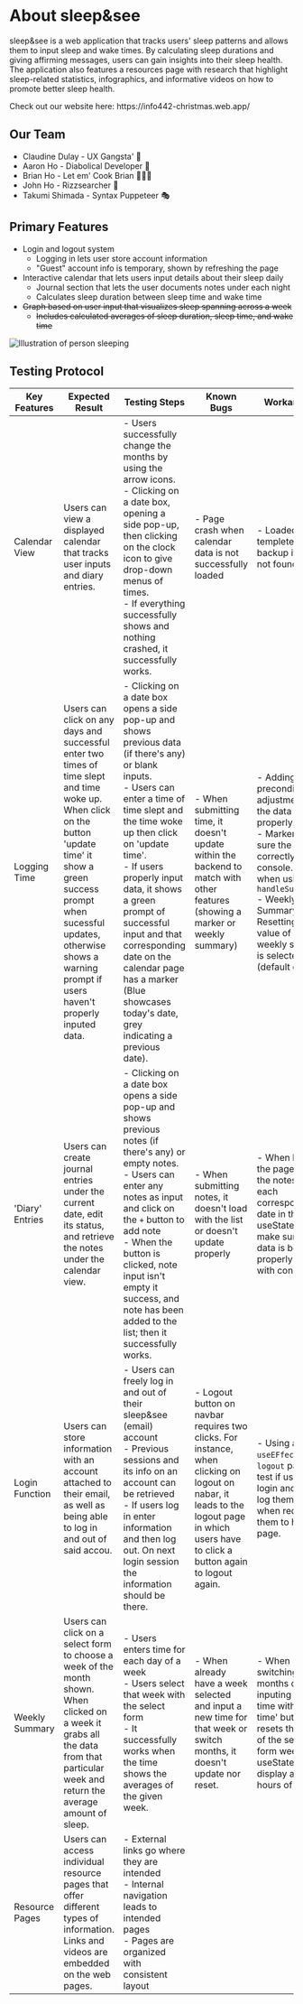 # About sleep&see
<p>sleep&see is a web application that tracks users' sleep patterns and allows them to input sleep and wake times. By calculating sleep durations and giving affirming messages, users can gain insights into their sleep health. The application also features a resources page with research that highlight sleep-related statistics, infographics, and informative videos on how to promote better sleep health.</p>
<p>Check out our website here: https://info442-christmas.web.app/</p>

## Our Team
* Claudine Dulay - UX Gangsta' 🤙
* Aaron Ho - Diabolical Developer 🐐
* Brian Ho - Let em' Cook Brian 🧑🏻‍🍳
* John Ho - Rizzsearcher 📝
* Takumi Shimada - Syntax Puppeteer 🎭
## Primary Features
* Login and logout system
    - Logging in lets user store account information
    - "Guest" account info is temporary, shown by refreshing the page
* Interactive calendar that lets users input details about their sleep daily
    - Journal section that lets the user documents notes under each night
    - Calculates sleep duration between sleep time and wake time
* ~~Graph based on user input that visualizes sleep spanning across a week~~
    - ~~Includes calculated averages of sleep duration, sleep time, and wake time~~

![Illustration of person sleeping](https://github.com/UW-INFO442-WI23/christmas/blob/test/src/img/info-page2-image.png?raw=true)
## Testing Protocol
| Key Features 	| Expected Result 	| Testing Steps 	| Known Bugs 	| Workarounds 	|
|---	|---	|---	|---	|---	|
| Calendar View 	| Users can view a displayed calendar that tracks user inputs and diary entries.  	| - Users successfully change the months by using the arrow icons.<br>- Clicking on a date box, opening a side pop-up, then clicking on the clock icon to give drop-down menus of times.<br>- If everything successfully shows and nothing crashed, it successfully works. 	| - Page crash when calendar data is not successfully loaded 	| - Loaded a blank templete as a backup if data is not found 	|
| Logging Time 	| Users can click on any days and successful enter two times of time slept and time woke up. <br>When click on the button 'update time' it show a green success prompt when sucessful updates, otherwise shows a warning prompt if users haven't properly inputed data. 	| - Clicking on a date box opens a side pop-up and shows previous data (if there's any) or blank inputs.<br>- Users can enter a time of time slept and the time woke up then click on 'update time'.<br>- If users properly input data, it shows a green prompt of successful input and that corresponding date on the calendar page has a marker (Blue showcases today's date, grey indicating a previous date). 	| - When submitting time, it doesn't update within the backend to match with other features (showing a marker or weekly summary) 	| - Adding preconditions or adjustments for the data to load properly.<br>- Marker: Make sure the data is correctly console.log when using `handleSubmitTime`<br>- Weekly Summary: Resetting the value of which weekly summary is selected (default on 0) 	|
| 'Diary' Entries 	| Users can create journal entries under the current date, edit its status, and retrieve the notes under the calendar view. 	| - Clicking on a date box opens a side pop-up and shows previous notes (if there's any) or empty notes.<br>- Users can enter any notes as input and click on the `+` button to add note<br>- When the button is clicked, note input isn't empty it success, and note has been added to the list; then it successfully works. 	| - When submitting notes, it doesn't load with the list or doesn't update properly  	| - When loading the page, it puts the notes data in each corresponding date in their useState and make sure the data is being properly updated with console.log  	|
| Login Function 	| Users can store information with an account attached to their email, as well as being able to log in and out of said accou. 	| - Users can freely log in and out of their sleep&see (email) account <br>- Previous sessions and its info on an account can be retrieved<br>- If users log in enter information and then log out. On next login session the information should be there. 	| - Logout button on navbar requires two clicks. For instance, when clicking on logout on nabar, it leads to the logout page in which users have to click a button again to logout again. 	| - Using a `useEFfect` on `logout` page to test if users are login and if so log them out when redirects them to home page. 	|
| Weekly Summary 	| Users can click on a select form to choose a week of the month shown. When clicked on a week it grabs all the data from that particular week and return the average amount of sleep. 	| - Users enters time for each day of a week<br>- Users select that week with the select form<br>- It successfully works when the time shows the averages of the given week. 	| - When already have a week selected and input a new time for that week or switch months, it doesn't update nor reset. 	| - When switching months or inputing new time with 'update time' button, it resets the value of the select form week and useState used to display average hours of sleep. 	|
| Resource Pages 	| Users can access individual resource pages that offer different types of information. Links and videos are embedded on the web pages. 	| - External links go where they are intended<br>- Internal navigation leads to intended pages<br>- Pages are organized with consistent layout 	|  	|  	|